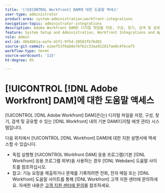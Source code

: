 ```yaml
---
title: '[!UICONTROL Workfront] DAM에 대한 도움말 액세스'
user-type: administrator
product-area: system-administration;workfront-integrations
navigation-topic: administrator-integrations
description: Adobe Workfront DAM은 디지털 파일을 저장, 구성, 찾기, 검색 및 공유할 수 있는 Workfront 내의 기본 DAM(디지털 에셋 관리) 시스템입니다.
feature: System Setup and Administration, Workfront Integrations and Apps
role: Admin
exl-id: 4bb4b61a-eafe-41f1-9f5d-20583fb76d81
source-git-commit: e2aef53f0ab8e76fb2c33aa91281fae0c4fece75
workflow-type: tm+mt
source-wordcount: '115'
ht-degree: 0%

---
```


# [!UICONTROL [!DNL Adobe Workfront] DAM]에 대한 도움말 액세스

[!UICONTROL [!DNL Adobe Workfront] DAM]은(는) 디지털 파일을 저장, 구성, 찾기, 검색 및 공유할 수 있는 [!DNL Workfront] 내의 기본 DAM(디지털 에셋 관리) 시스템입니다.

다음 위치에서 [!UICONTROL [!DNL Workfront] DAM]에 대한 지원 설명서에 액세스할 수 있습니다.

* 독립 실행형 [!UICONTROL Workfront DAM] 응용 프로그램(기본 [!DNL Workfront] 응용 프로그램 외부)을 사용하는 경우 [!DNL Webdam] 도움말 사이트를 참조하십시오.
* 참고: 기능 요청을 제출하거나 문제를 기록하려면 전화, 전자 메일 또는 [!DNL Workfront] 도움말 사이트를 통해 [!DNL Workfront] 고객 지원 센터에 문의하세요. 자세한 내용은 [고객 지원 센터에 문의](../../workfront-basics/tips-tricks-and-troubleshooting/contact-customer-support.md)를 참조하세요.
